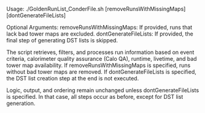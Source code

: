 Usage:
 ./GoldenRunList_ConderFile.sh [removeRunsWithMissingMaps] [dontGenerateFileLists]

 Optional Arguments:
   removeRunsWithMissingMaps: If provided, runs that lack bad tower maps are excluded.
   dontGenerateFileLists: If provided, the final step of generating DST lists is skipped.

 The script retrieves, filters, and processes run information based on event criteria, calorimeter quality assurance
 (Calo QA), runtime, livetime, and bad tower map availability. If removeRunsWithMissingMaps is specified, runs without
 bad tower maps are removed. If dontGenerateFileLists is specified, the DST list creation step at the end is not executed.

 Logic, output, and ordering remain unchanged unless dontGenerateFileLists is specified. In that case, all steps occur as
 before, except for DST list generation.
